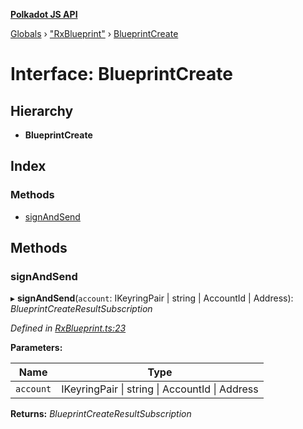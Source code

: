 **[Polkadot JS API](../README.md)**

[Globals](../globals.md) › ["RxBlueprint"](../modules/_rxblueprint_.md) › [BlueprintCreate](_rxblueprint_.blueprintcreate.md)

# Interface: BlueprintCreate

## Hierarchy

* **BlueprintCreate**

## Index

### Methods

* [signAndSend](_rxblueprint_.blueprintcreate.md#signandsend)

## Methods

###  signAndSend

▸ **signAndSend**(`account`: IKeyringPair | string | AccountId | Address): *BlueprintCreateResultSubscription*

*Defined in [RxBlueprint.ts:23](https://github.com/polkadot-js/api/blob/ad9d21c/packages/api-contract/src/RxBlueprint.ts#L23)*

**Parameters:**

Name | Type |
------ | ------ |
`account` | IKeyringPair \| string \| AccountId \| Address |

**Returns:** *BlueprintCreateResultSubscription*